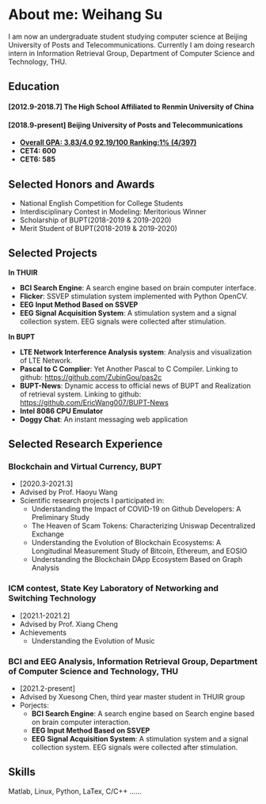 # About me: Weihang Su

I am now an undergraduate student studying computer science at Beijing University of Posts and Telecommunications.
Currently I am doing research intern in Information Retrieval Group, Department of Computer Science and Technology, THU.
## Education
#### [2012.9-2018.7]   The High School Affiliated to Renmin University of China
#### [2018.9-present]  Beijing University of Posts and Telecommunications
- [**Overall GPA:  3.83/4.0      92.19/100     Ranking:1%  (4/397)**](https://github.com/oneal2000/oneal2000.github.io/raw/main/rank.pdf)
- **CET4: 600**
- **CET6: 585**


## Selected Honors and Awards
- National English Competition for College Students
- Interdisciplinary Contest in Modeling: Meritorious Winner
- Scholarship of BUPT(2018-2019 & 2019-2020)
- Merit Student of BUPT(2018-2019 & 2019-2020)


## Selected Projects
**In THUIR**
- **BCI Search Engine**: A search engine based on brain computer interface.
- **Flicker**: SSVEP stimulation system implemented with Python OpenCV. 
- **EEG Input Method Based on SSVEP**
- **EEG Signal Acquisition System**: A stimulation system and a signal collection system. EEG signals were collected after stimulation.

**In BUPT**
- **LTE Network Interference Analysis system**: Analysis and visualization of LTE Network.
- **Pascal to C Complier**: Yet Another Pascal to C Compiler. Linking to github: https://github.com/ZubinGou/pas2c
- **BUPT-News**: Dynamic access to official news of BUPT and Realization of retrieval system. Linking to github: https://github.com/EricWang007/BUPT-News
- **Intel 8086 CPU Emulator**
- **Doggy Chat**: An instant messaging web application


## Selected Research Experience
### Blockchain and Virtual Currency, BUPT
- [2020.3-2021.3]
- Advised by Prof. Haoyu Wang
- Scientific research projects I participated in: 
    - Understanding the Impact of COVID-19 on Github Developers: A Preliminary Study
    - The Heaven of Scam Tokens: Characterizing Uniswap Decentralized Exchange
    - Understanding the Evolution of Blockchain Ecosystems: A Longitudinal Measurement Study of Bitcoin, Ethereum, and EOSIO
    - Understanding the Blockchain DApp Ecosystem Based on Graph Analysis


### ICM contest, State Key Laboratory of Networking and Switching Technology
- [2021.1-2021.2]
- Advised by Prof. Xiang Cheng
- Achievements
    - Understanding the Evolution of Music


### BCI and EEG Analysis, Information Retrieval Group, Department of Computer Science and Technology, THU
- [2021.2-present] 
- Advised by Xuesong Chen, third year master student in THUIR group
- Porjects:
    - **BCI Search Engine**: A search engine based on Search engine based on brain computer interaction.
    - **EEG Input Method Based on SSVEP**
    - **EEG Signal Acquisition System**: A stimulation system and a signal collection system. EEG signals were collected after stimulation. 


## Skills
Matlab, Linux, Python, LaTex, C/C++ ......

